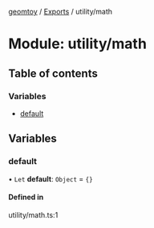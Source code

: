 [geomtoy](../README.md) / [Exports](../modules.md) / utility/math

# Module: utility/math

## Table of contents

### Variables

- [default](utility_math.md#default)

## Variables

### default

• `Let` **default**: `Object` = `{}`

#### Defined in

utility/math.ts:1

